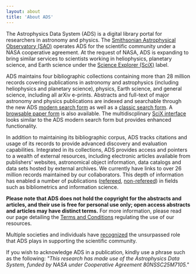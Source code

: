 ```yaml
---
layout: about
title: 'About ADS'
---
```


The Astrophysics Data System (ADS) is a digital library portal for researchers in astronomy and physics. The [Smithsonian Astrophysical Observatory (SAO)](https://www.cfa.harvard.edu/sao) operates ADS for the scientific community under a NASA cooperative agreement. At the request of NASA, ADS is expanding to bring similar services to scientists working in heliophysics, planetary science, and Earth science under the [Science Explorer (SciX)](https://scixplorer.org/scixabout/) label.  

ADS maintains four bibliographic collections containing more than 28 million records covering publications in astronomy and astrophysics (including heliophysics and planetary science), physics, Earth science, and general science, including all arXiv e-prints. Abstracts and full-text of major astronomy and physics publications are indexed and searchable through the new ADS [modern search form](https://ui.adsabs.harvard.edu/) as well as a [classic search form](https://ui.adsabs.harvard.edu/#classic-form). A [browsable paper form](https://ui.adsabs.harvard.edu/#paper-form) is also available.  The multidiscplinary [SciX
interface](https://scixplorer.org/) looks similar to the ADS modern search form but provides enhanced functionality. 

In addition to maintaining its bibliographic corpus, ADS tracks citations and usage of its records to provide advanced discovery and evaluation capabilities. Integrated in its collections, ADS provides access and pointers to a wealth of external resources, including electronic articles available from publishers' websites, astronomical object information, data catalogs and data sets hosted by external archives. We currently have links to over 26 million records maintained by our collaborators. This depth of information has enabled a number of publications ([refereed](https://ui.adsabs.harvard.edu/#/public-libraries/aI9-ox_2RNeZK-gm-4DpVQ), [non-refereed](https://ui.adsabs.harvard.edu/#/public-libraries/iETdWs2pSGajhFBI30X3UQ)) in fields such as bibliometrics and information science.

**Please note that ADS does not hold the copyright for the abstracts and articles, and their use is free for personal use only; open access abstracts and articles may have distinct terms.** For more information, please read our page detailing the [Terms and Conditions](http://adsabs.github.io/help/terms/) regulating the use of our resources.

Multiple societies and individuals have [recognized](https://ui.adsabs.harvard.edu/about/awards.html) the unsurpassed role that ADS plays in supporting the scientific community.

If you wish to acknowledge ADS in a publication, kindly use a phrase such as the following: _"This research has made use of the Astrophysics Data System, funded by NASA under Cooperative Agreement 80NSSC25M7105."_


